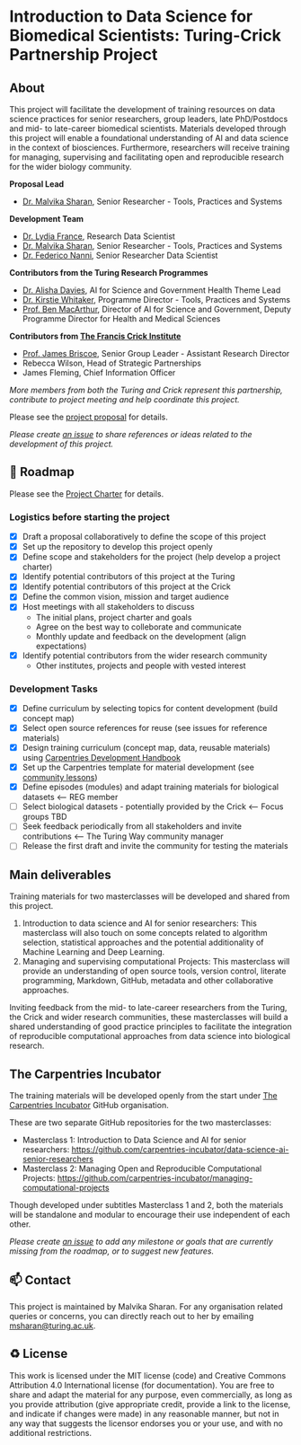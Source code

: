 # Introduction to Data Science for Biomedical Scientists: Turing-Crick Partnership Project

## About

This project will facilitate the development of training resources on data science practices for senior researchers, group leaders, late PhD/Postdocs and mid- to late-career biomedical scientists. 
Materials developed through this project will enable a foundational understanding of AI and data science in the context of biosciences.
Furthermore, researchers will receive training for managing, supervising and facilitating open and reproducible research for the wider biology community.

<!--Please see the [project charters](https://github.com/alan-turing-institute/data-training-for-bioscience/blob/main/project-charter) for details.-->

**Proposal Lead**
  - [Dr. Malvika Sharan](https://www.turing.ac.uk/people/spotlights/malvika-sharan), Senior Researcher - Tools, Practices and Systems 

**Development Team**

- [Dr. Lydia France](https://www.turing.ac.uk/people/researchers/lydia-france), Research Data Scientist
- [Dr. Malvika Sharan](https://www.turing.ac.uk/people/spotlights/malvika-sharan), Senior Researcher - Tools, Practices and Systems 
- [Dr. Federico Nanni](https://www.turing.ac.uk/people/researchers/federico-nanni), Senior Researcher Data Scientist

**Contributors from the Turing Research Programmes**

- [Dr. Alisha Davies](https://www.turing.ac.uk/people/researchers/alisha-davies), AI for Science and Government Health Theme Lead 
- [Dr. Kirstie Whitaker](https://www.turing.ac.uk/people/researchers/kirstie-whitaker), Programme Director - Tools, Practices and Systems
- [Prof. Ben MacArthur](https://www.turing.ac.uk/people/researchers/ben-macarthur), Director of AI for Science and Government, Deputy Programme Director for Health and Medical Sciences

**Contributors from [The Francis Crick Institute](https://www.turing.ac.uk/collaborate-turing/current-partnerships-and-collaborations/francis-crick-institute)**

- [Prof. James Briscoe](https://www.crick.ac.uk/research/labs/james-briscoe), Senior Group Leader - Assistant Research Director
- Rebecca Wilson, Head of Strategic Partnerships
- James Fleming, Chief Information Officer

_More members from both the Turing and Crick represent this partnership, contribute to project meeting and help coordinate this project._

Please see the [project proposal](https://github.com/alan-turing-institute/data-training-for-bioscience/blob/main/proposal/2021-06-ASG-proposal.md) for details.

*Please create [an issue](https://github.com/alan-turing-institute/data-training-for-bioscience/issues) to share references or ideas related to the development of this project.*

🎯 Roadmap
---

Please see the [Project Charter](https://github.com/alan-turing-institute/data-training-for-bioscience/blob/main/2021-08-16-project-details.md) for details.

### Logistics before starting the project

- [x] Draft a proposal collaboratively to define the scope of this project
- [x] Set up the repository to develop this project openly
- [x] Define scope and stakeholders for the project (help develop a project charter)
- [x] Identify potential contributors of this project at the Turing
- [x] Identify potential contributors of this project at the Crick
- [x] Define the common vision, mission and target audience
- [x] Host meetings with all stakeholders to discuss
  - The initial plans, project charter and goals
  - Agree on the best way to colleborate and communicate
  - Monthly update and feedback on the development (align expectations)
- [x] Identify potential contributors from the wider research community
  - Other institutes, projects and people with vested interest

### Development Tasks

- [x] Define curriculum by selecting topics for content development (build concept map)
- [x] Select open source references for reuse (see issues for reference materials)
- [x] Design training curriculum (concept map, data, reusable materials) using [Carpentries Development Handbook](https://cdh.carpentries.org/)
- [x] Set up the Carpentries template for material development (see [community lessons](https://carpentries.org/community-lessons/))
- [x] Define episodes (modules) and adapt training materials for biological datasets <-- REG member
- [ ] Select biological datasets - potentially provided by the Crick <-- Focus groups TBD
- [ ] Seek feedback periodically from all stakeholders and invite contributions <-- The Turing Way community manager
- [ ] Release the first draft and invite the community for testing the materials

## Main deliverables

Training materials for two masterclasses will be developed and shared from this project.

1. Introduction to data science and AI for senior researchers: This masterclass will also touch on some concepts related to algorithm selection, statistical approaches and the potential additionality of Machine Learning and Deep Learning.
2. Managing and supervising computational Projects: This masterclass will provide an understanding of open source tools, version control, literate programming, Markdown, GitHub, metadata and other collaborative approaches.
    
Inviting feedback from the mid- to late-career researchers from the Turing, the Crick and wider research communities, these masterclasses will build a shared understanding of good practice principles to facilitate the integration of reproducible computational approaches from data science into biological research.

## The Carpentries Incubator

The training materials will be developed openly from the start under [The Carpentries Incubator](https://carpentries.org/community-lessons/#the-carpentries-incubator) GitHub organisation.

These are two separate GitHub repositories for the two masterclasses:
- Masterclass 1: Introduction to Data Science and AI for senior researchers: https://github.com/carpentries-incubator/data-science-ai-senior-researchers
- Masterclass 2: Managing Open and Reproducible Computational Projects: https://github.com/carpentries-incubator/managing-computational-projects

Though developed under subtitles Masterclass 1 and 2, both the materials will be standalone and modular to encourage their use independent of each other.

*Please create [an issue](https://github.com/alan-turing-institute/data-training-for-bioscience/issues) to add any milestone or goals that are currently missing from the roadmap, or to suggest new features.*

📫 Contact
---

This project is maintained by Malvika Sharan.
For any organisation related queries or concerns, you can directly reach out to her by emailing [msharan@turing.ac.uk](mailto:msharan@turing.ac.uk).

♻️ License
---

This work is licensed under the MIT license (code) and Creative Commons Attribution 4.0 International license (for documentation). 
You are free to share and adapt the material for any purpose, even commercially, 
as long as you provide attribution (give appropriate credit, provide a link to the license, 
and indicate if changes were made) in any reasonable manner, but not in any way that suggests the 
licensor endorses you or your use, and with no additional restrictions.
